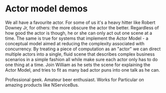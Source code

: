 # Actor model demos

We all have a favourite actor. For some of us it's a heavy hitter like Robert Downey Jr, for others: the more obscure the actor the better. Regardless of how good the actor is though, he or she can only act out one scene at a time. The same is true for systems that implement the Actor Model - a conceptual model aimed at reducing the complexity associated with concurrency. By treating a piece of computation as an "actor" we can direct multiple actors into a single, fluid scene that describes complex business scenarios in a simple fashion all while make sure each actor only has to do one thing at a time. Join William as he sets the scene for explaining the Actor Model, and tries to fit as many bad actor puns into one talk as he can.

Professional geek. Amateur beer enthusiast. Works for Particular on amazing products like NServiceBus.
